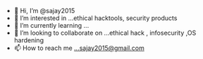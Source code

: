 - 👋 Hi, I’m @sajay2015
- 👀 I’m interested in ...ethical hacktools, security products 
- 🌱 I’m currently learning ...
- 💞️ I’m looking to collaborate on ...ethical hack , infosecurity ,OS hardening 
- 📫 How to reach me ...sajay2015@gmail.com

<!---
sajay2015/sajay2015 is a infosecurity  ✨ special ✨ repository because its `README.md` (this file) appears on your GitHub profile.
You can click the Preview link to take a look at your changes.
--->
